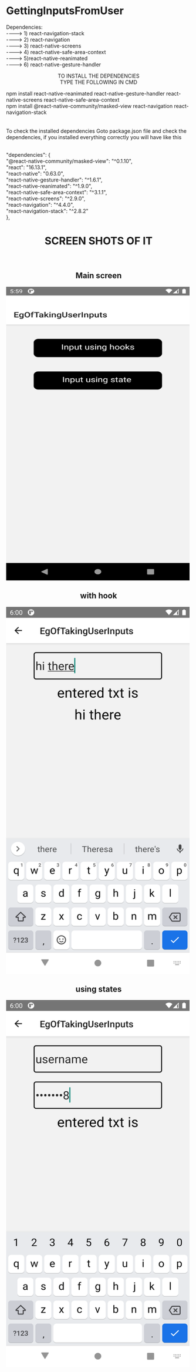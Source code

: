 # GettingInputsFromUser
Dependencies:<br/>----> 1) react-navigation-stack<br/> ----> 2) react-navigation<br/> ----> 3) react-native-screens<br/>
----> 4) react-native-safe-area-context<br/> ----> 5)react-native-reanimated<br/> ----> 6) react-native-gesture-handler<br/>
<p align="center">
TO INSTALL THE DEPENDENCIES <br/>
TYPE THE FOLLOWING IN CMD <br/>
</p>
npm install react-native-reanimated react-native-gesture-handler react-native-screens react-native-safe-area-context<br/>
npm install @react-native-community/masked-view react-navigation react-navigation-stack<br/><br/><br/>
To check the installed dependencies Goto package.json file and check the dependencies, if you installed everything correctly you will have like this<br/><br/>

  "dependencies": {<br/>
    "@react-native-community/masked-view": "^0.1.10",<br/>
    "react": "16.13.1",<br/>
    "react-native": "0.63.0",<br/>
    "react-native-gesture-handler": "^1.6.1",<br/>
    "react-native-reanimated": "^1.9.0",<br/>
    "react-native-safe-area-context": "^3.1.1",<br/>
    "react-native-screens": "^2.9.0",<br/>
    "react-navigation": "^4.4.0",<br/>
    "react-navigation-stack": "^2.8.2"<br/>
  },<br/>

<h1 align="center"> SCREEN SHOTS OF IT</h1><br/>
<h2 align="center">Main screen</h2>
<img src="https://github.com/restaurantreact/GettingInputsFromUser/blob/master/user_inputs/Screenshot_1595766551.png" align="center" height=800 width=500><br/>
<h2 align="center">with hook</h2>
<img src="https://github.com/restaurantreact/GettingInputsFromUser/blob/master/user_inputs/Screenshot_1595766612.png" align="center" height=1000 width=500><br/>
<h2 align="center">using states</h2>
<img src="https://github.com/restaurantreact/GettingInputsFromUser/blob/master/user_inputs/Screenshot_1595766630.png" align="center" height=1000 width=500>
